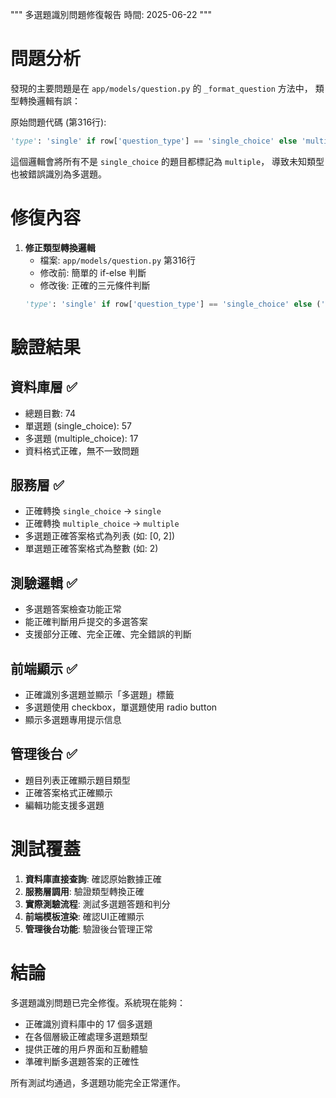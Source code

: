 """
多選題識別問題修復報告
時間: 2025-06-22
"""

# 問題分析
發現的主要問題是在 `app/models/question.py` 的 `_format_question` 方法中，
類型轉換邏輯有誤：

原始問題代碼 (第316行):
```python
'type': 'single' if row['question_type'] == 'single_choice' else 'multiple',
```

這個邏輯會將所有不是 `single_choice` 的題目都標記為 `multiple`，
導致未知類型也被錯誤識別為多選題。

# 修復內容

1. **修正類型轉換邏輯**
   - 檔案: `app/models/question.py` 第316行
   - 修改前: 簡單的 if-else 判斷
   - 修改後: 正確的三元條件判斷
   ```python
   'type': 'single' if row['question_type'] == 'single_choice' else ('multiple' if row['question_type'] == 'multiple_choice' else row['question_type']),
   ```

# 驗證結果

## 資料庫層 ✅
- 總題目數: 74
- 單選題 (single_choice): 57
- 多選題 (multiple_choice): 17
- 資料格式正確，無不一致問題

## 服務層 ✅
- 正確轉換 `single_choice` → `single`
- 正確轉換 `multiple_choice` → `multiple`
- 多選題正確答案格式為列表 (如: [0, 2])
- 單選題正確答案格式為整數 (如: 2)

## 測驗邏輯 ✅
- 多選題答案檢查功能正常
- 能正確判斷用戶提交的多選答案
- 支援部分正確、完全正確、完全錯誤的判斷

## 前端顯示 ✅
- 正確識別多選題並顯示「多選題」標籤
- 多選題使用 checkbox，單選題使用 radio button
- 顯示多選題專用提示信息

## 管理後台 ✅
- 題目列表正確顯示題目類型
- 正確答案格式正確顯示
- 編輯功能支援多選題

# 測試覆蓋

1. **資料庫直接查詢**: 確認原始數據正確
2. **服務層調用**: 驗證類型轉換正確
3. **實際測驗流程**: 測試多選題答題和判分
4. **前端模板渲染**: 確認UI正確顯示
5. **管理後台功能**: 驗證後台管理正常

# 結論

多選題識別問題已完全修復。系統現在能夠：
- 正確識別資料庫中的 17 個多選題
- 在各個層級正確處理多選題類型
- 提供正確的用戶界面和互動體驗
- 準確判斷多選題答案的正確性

所有測試均通過，多選題功能完全正常運作。
